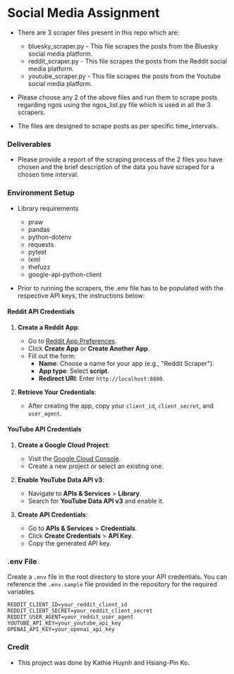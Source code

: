# Social Media Assignment

* There are 3 scraper files present in this repo which are:
    * bluesky_scraper.py - This file scrapes the posts from the Bluesky social media platform.
    * reddit_scraper.py - This file scrapes the posts from the Reddit social media platform.
    * youtube_scraper.py - This file scrapes the posts from the Youtube social media platform.

* Please choose any 2 of the above files and run them to scrape posts regarding ngos using the ngos_list.py file which is used in all the 3 scrapers.
* The files are designed to scrape posts as per specific time_intervals.

### Deliverables

* Please provide a report of the scraping process of the 2 files you have chosen and the brief description of the data you have scraped for a chosen time interval.

### Environment Setup

* Library requirements
    * praw
    * pandas
    * python-dotenv 
    * requests
    * pytest
    * lxml
    * thefuzz
    * google-api-python-client

* Prior to running the scrapers, the .env file has to be populated with the respective API keys, the instructions below:

#### Reddit API Credentials

1. **Create a Reddit App**:

   - Go to [Reddit App Preferences](https://www.reddit.com/prefs/apps).
   - Click **Create App** or **Create Another App**.
   - Fill out the form:
     - **Name**: Choose a name for your app (e.g., "Reddit Scraper").
     - **App type**: Select **script**.
     - **Redirect URI**: Enter `http://localhost:8080`.

2. **Retrieve Your Credentials**:

   - After creating the app, copy your `client_id`, `client_secret`, and `user_agent`.

#### YouTube API Credentials

1. **Create a Google Cloud Project**:

   - Visit the [Google Cloud Console](https://console.cloud.google.com/).
   - Create a new project or select an existing one.

2. **Enable YouTube Data API v3**:

   - Navigate to **APIs & Services** > **Library**.
   - Search for **YouTube Data API v3** and enable it.

3. **Create API Credentials**:

   - Go to **APIs & Services** > **Credentials**.
   - Click **Create Credentials** > **API Key**.
   - Copy the generated API key.

### .env File

Create a `.env` file in the root directory to store your API credentials. You can reference the `.env.sample` file provided in the repository for the required variables.

```env
REDDIT_CLIENT_ID=your_reddit_client_id
REDDIT_CLIENT_SECRET=your_reddit_client_secret
REDDIT_USER_AGENT=your_reddit_user_agent
YOUTUBE_API_KEY=your_youtube_api_key
OPENAI_API_KEY=your_openai_api_key
```

### Credit

* This project was done by Kathie Huynh and Hsiang-Pin Ko.

